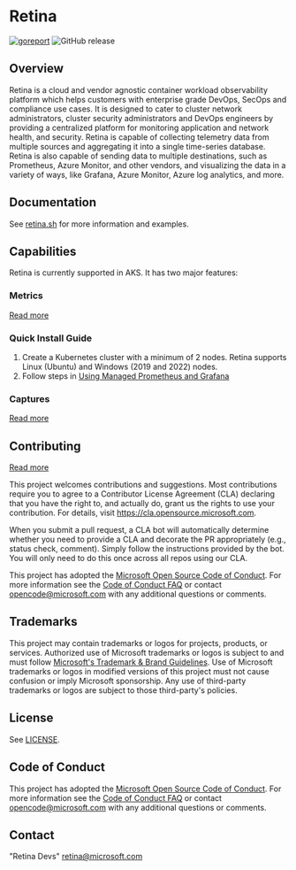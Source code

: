 # Retina

[![goreport][goreport-img]][goreport] ![GitHub release][release-img]

## Overview

Retina is a cloud and vendor agnostic container workload observability platform which helps customers with enterprise grade DevOps, SecOps and compliance use cases. It is designed to cater to cluster network administrators, cluster security administrators and DevOps engineers by providing a centralized platform for monitoring application and network health, and security. Retina is capable of collecting telemetry data from multiple sources and aggregating it into a single time-series database. Retina is also capable of sending data to multiple destinations, such as Prometheus, Azure Monitor, and other vendors, and visualizing the data in a variety of ways, like Grafana, Azure Monitor, Azure log analytics, and more.

## Documentation

See [retina.sh](http://retina.sh) for more information and examples.

## Capabilities

Retina is currently supported in AKS. It has two major features:

### Metrics

[Read more](https://retina.sh/docs/metrics/modes)

### Quick Install Guide

1. Create a Kubernetes cluster with a minimum of 2 nodes. Retina supports Linux (Ubuntu) and Windows (2019 and 2022) nodes.
2. Follow steps in [Using Managed Prometheus and Grafana](https://retina.sh/docs/installation/prometheus-azure-managed)

### Captures

[Read more](https://retina.sh/docs/captures)

## Contributing

[Read more](https://retina.sh/docs/contributing)

This project welcomes contributions and suggestions.  Most contributions require you to agree to a
Contributor License Agreement (CLA) declaring that you have the right to, and actually do, grant us
the rights to use your contribution. For details, visit <https://cla.opensource.microsoft.com>.

When you submit a pull request, a CLA bot will automatically determine whether you need to provide
a CLA and decorate the PR appropriately (e.g., status check, comment). Simply follow the instructions
provided by the bot. You will only need to do this once across all repos using our CLA.

This project has adopted the [Microsoft Open Source Code of Conduct](https://opensource.microsoft.com/codeofconduct/).
For more information see the [Code of Conduct FAQ](https://opensource.microsoft.com/codeofconduct/faq/) or
contact [opencode@microsoft.com](mailto:opencode@microsoft.com) with any additional questions or comments.

## Trademarks

This project may contain trademarks or logos for projects, products, or services. Authorized use of Microsoft
trademarks or logos is subject to and must follow [Microsoft's Trademark & Brand Guidelines](https://www.microsoft.com/en-us/legal/intellectualproperty/trademarks/usage/general).
Use of Microsoft trademarks or logos in modified versions of this project must not cause confusion or imply Microsoft sponsorship.
Any use of third-party trademarks or logos are subject to those third-party's policies.

## License

See [LICENSE](LICENSE).

## Code of Conduct

This project has adopted the [Microsoft Open Source Code of Conduct](https://opensource.microsoft.com/codeofconduct/). For more information see the [Code of Conduct FAQ](https://opensource.microsoft.com/codeofconduct/faq/) or contact [opencode@microsoft.com](mailto:opencode@microsoft.com) with any additional questions or comments.

## Contact

"Retina Devs" <retina@microsoft.com>

[goreport-img]: https://goreportcard.com/badge/github.com/microsoft/retina
[goreport]: https://goreportcard.com/report/github.com/microsoft/retina
[release-img]: https://img.shields.io/github/v/release/microsoft/retina.svg